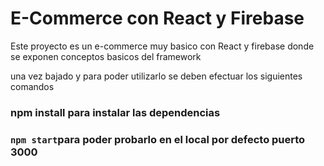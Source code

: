 # E-Commerce con React y Firebase

Este proyecto es un e-commerce muy basico con React y firebase donde se exponen conceptos basicos del framework

una vez bajado y para poder utilizarlo se deben efectuar los siguientes comandos

### npm install para instalar las dependencias
### `npm start`para poder probarlo en el local por defecto puerto 3000

